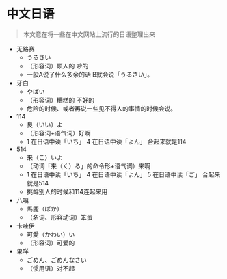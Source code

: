 # 中文日语

> 本文意在将一些在中文网站上流行的日语整理出来

- 无路赛
    - うるさい
    - （形容词）烦人的  吵的
    - 一般A说了什么多余的话  B就会说「うるさい」。
- 牙白
    - やばい
    - （形容词）糟糕的  不好的
    - 危险的时候、或者再说一些见不得人的事情的时候会说。
- 114
    - 良（いい）よ
    - （形容词+语气词）好啊
    - 1 在日语中读「いち」  4 在日语中读「よん」  合起来就是114
- 514
    - 来（こ）いよ
    - （动词「来（く）る」的命令形+语气词）来啊
    - 1 在日语中读「いち」  4 在日语中读「よん」  5 在日语中读「ご」  合起来就是514
    - 挑衅别人的时候和114连起来用
- 八嘎
    - 馬鹿（ばか）
    - （名词、形容动词）笨蛋
- 卡哇伊
    - 可愛（かわい）い
    - （形容词）可爱的
- 果咩
    - ごめん、ごめんなさい
    - （惯用语）对不起
